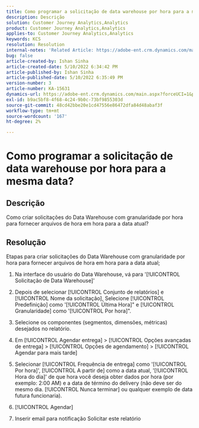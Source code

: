 ```yaml
---
title: Como programar a solicitação de data warehouse por hora para a mesma data?
description: Descrição
solution: Customer Journey Analytics,Analytics
product: Customer Journey Analytics,Analytics
applies-to: Customer Journey Analytics,Analytics
keywords: KCS
resolution: Resolution
internal-notes: 'Related Article: https://adobe-ent.crm.dynamics.com/main.aspx?appid=c8f3a4cd-a068-e911-a957-000d3a34e00b&pagetype=entityrecord&etn=knowledgearticle&id=b5d08a45-cea0-ea11-a812-000d3a303484'
bug: false
article-created-by: Ishan Sinha
article-created-date: 5/10/2022 6:34:42 PM
article-published-by: Ishan Sinha
article-published-date: 5/10/2022 6:35:49 PM
version-number: 3
article-number: KA-15631
dynamics-url: https://adobe-ent.crm.dynamics.com/main.aspx?forceUCI=1&pagetype=entityrecord&etn=knowledgearticle&id=90ec1ddb-8fd0-ec11-a7b5-0022480a8753
exl-id: b9ac5bf8-4f68-4c24-9b0c-73bf9855303d
source-git-commit: 48cd42bbe20e1cd47556e86472dfa84d48abaf3f
workflow-type: tm+mt
source-wordcount: '167'
ht-degree: 2%

---
```


# Como programar a solicitação de data warehouse por hora para a mesma data?

## Descrição

Como criar solicitações do Data Warehouse com granularidade por hora para fornecer arquivos de hora em hora para a data atual?

## Resolução

Etapas para criar solicitações do Data Warehouse com granularidade por hora para fornecer arquivos de hora em hora para a data atual;

1. Na interface do usuário do Data Warehouse, vá para &#39;[!UICONTROL Solicitação de Data Warehouse]&#39;

1. Depois de selecionar [!UICONTROL Conjunto de relatórios] e [!UICONTROL Nome da solicitação], Selecione [!UICONTROL Predefinição] como &#39;[!UICONTROL Última Hora]&quot; e [!UICONTROL Granularidade] como &#39;[!UICONTROL Por hora]&quot;.

1. Selecione os componentes (segmentos, dimensões, métricas) desejados no relatório.

1. Em [!UICONTROL Agendar entrega] > [!UICONTROL Opções avançadas de entrega] > [!UICONTROL Opções de agendamento] > [!UICONTROL Agendar para mais tarde]

1. Selecionar [!UICONTROL Frequência de entrega] como &#39;[!UICONTROL Por hora]&#39;, [!UICONTROL A partir de] como a data atual, &#39;[!UICONTROL Hora do dia]&#39; de que hora você deseja obter dados por hora (por exemplo: 2:00 AM) e a data de término do delivery (não deve ser do mesmo dia. [!UICONTROL Nunca terminar] ou qualquer exemplo de data futura funcionaria).

1. [!UICONTROL Agendar]

1. Inserir email para notificação Solicitar este relatório
